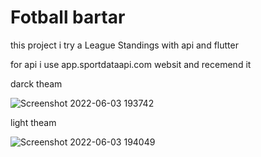 # Fotball bartar

this project i try a League Standings with api and flutter

for api i use app.sportdataapi.com websit and recemend it

darck theam






![Screenshot 2022-06-03 193742](https://user-images.githubusercontent.com/102475069/171881442-cebc7a9d-ed40-41df-9756-60066f3905a3.png)



light theam





![Screenshot 2022-06-03 194049](https://user-images.githubusercontent.com/102475069/171881850-25840df0-ddb8-437d-80cc-e857cbfebb93.png)
